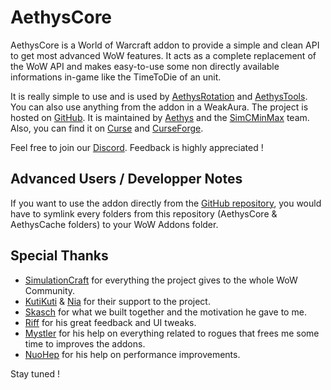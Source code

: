 # AethysCore

AethysCore is a World of Warcraft addon to provide a simple and clean API to get most advanced WoW features.
It acts as a complete replacement of the WoW API and makes easy-to-use some non directly available informations in-game like the TimeToDie of an unit.

It is really simple to use and is used by [AethysRotation](https://github.com/SimCMinMax/AethysRotation) and [AethysTools](https://github.com/Aethys256/AethysTools).
You can also use anything from the addon in a WeakAura.
The project is hosted on [GitHub](https://github.com/SimCMinMax/AethysCore).
It is maintained by [Aethys](https://github.com/Aethys256/) and the [SimCMinMax](https://github.com/orgs/SimCMinMax/people) team.
Also, you can find it on [Curse](https://mods.curse.com/addons/wow/aethyscore) and [CurseForge](https://wow.curseforge.com/projects/aethyscore).

Feel free to join our [Discord](https://discord.gg/tFR2uvK). Feedback is highly appreciated !

## Advanced Users / Developper Notes
If you want to use the addon directly from the [GitHub repository](https://github.com/SimCMinMax/AethysRotation), you would have to symlink every folders from this repository (AethysCore & AethysCache folders) to your WoW Addons folder.

## Special Thanks
- [SimulationCraft](http://simulationcraft.org/) for everything the project gives to the whole WoW Community.
- [KutiKuti](https://github.com/Kutikuti) & [Nia](https://github.com/Nianel) for their support to the project.
- [Skasch](https://github.com/skasch) for what we built together and the motivation he gave to me.
- [Riff](https://github.com/tombell) for his great feedback and UI tweaks.
- [Mystler](https://github.com/Mystler) for his help on everything related to rogues that frees me some time to improves the addons.
- [NuoHep](https://github.com/nuoHep) for his help on performance improvements.

Stay tuned !
